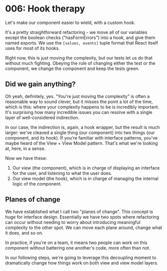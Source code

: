 # 006: Hook therapy

Let's make our component easier to wield, with a custom hook.

It's a pretty straightforward refactoring - we move all of our variables except the boolean checks ("hasFormErrors") into a hook, and give them named exports. We use the `[values, events]` tuple format that React itself uses for most of its hooks.

Right now, this is just moving the complexity, but our tests let us do that without much fighting. Obeying the rule of changing either the test or the component, we change the component and keep the tests green.

## Did we gain anything?

Oh yeah, definitely, yes. "You're just moving the complexity" is often a reasonable way to sound clever, but it misses the point a lot of the time, which is this: where your complexity happens to be is incredibly important. It's surprising how many incredible issues you can resolve with a single layer of well-considered indirection.

In our case, the indirection is, again, a hook wrapper, but the result is much larger: we've cleaved a single thing (our component) into two things (our component, and its hook). If you're familiar with interface patterns, you've maybe heard of the View + View Model pattern. That's what we're looking at, here, in a sense.

Now we have these:

1. Our view (the component), which is in charge of displaying an interface for the user, and listening to what the user does.
2. Our view model (the hook), which is in charge of managing the internal logic of the component.

## Planes of change

We have established what I call two "planes of change". This concept is huge for interface design. Essentially we have two spots where refactoring can occur without needing to worry about introducing meaningful complexity to the other spot. We can move each plane around, change what it does, and so on.

In practice, if you're on a team, it means two people can work on this component without battering one another's code, more often than not.

In our following steps, we're going to leverage this decoupling moment to dramatically change how things work on both view and view model layers.
